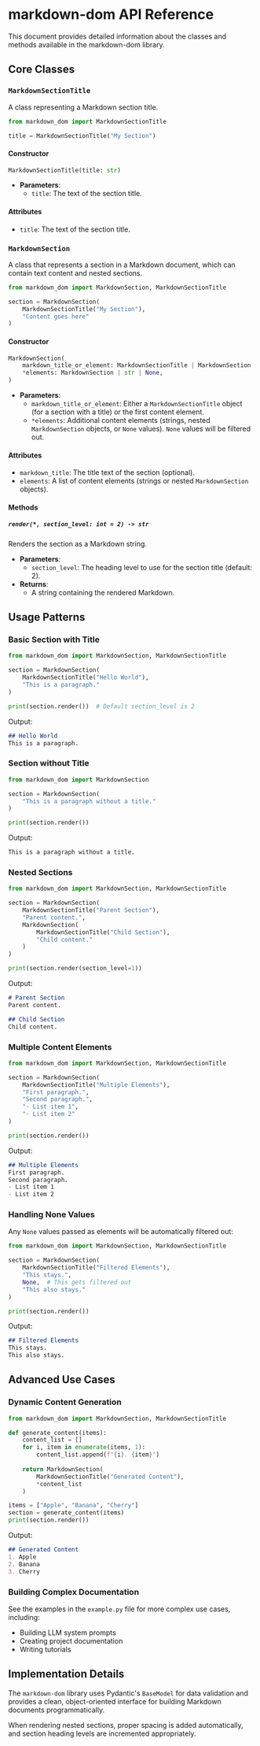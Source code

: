 # markdown-dom API Reference

This document provides detailed information about the classes and methods available in the markdown-dom library.

## Core Classes

### `MarkdownSectionTitle`

A class representing a Markdown section title.

```python
from markdown_dom import MarkdownSectionTitle

title = MarkdownSectionTitle("My Section")
```

#### Constructor

```python
MarkdownSectionTitle(title: str)
```

- **Parameters**:
  - `title`: The text of the section title.

#### Attributes

- `title`: The text of the section title.

### `MarkdownSection`

A class that represents a section in a Markdown document, which can contain text content and nested sections.

```python
from markdown_dom import MarkdownSection, MarkdownSectionTitle

section = MarkdownSection(
    MarkdownSectionTitle("My Section"),  
    "Content goes here"
)
```

#### Constructor

```python
MarkdownSection(
    markdown_title_or_element: MarkdownSectionTitle | MarkdownSection | str,
    *elements: MarkdownSection | str | None,
)
```

- **Parameters**:
  - `markdown_title_or_element`: Either a `MarkdownSectionTitle` object (for a section with a title) or the first content element.
  - `*elements`: Additional content elements (strings, nested `MarkdownSection` objects, or `None` values). `None` values will be filtered out.

#### Attributes

- `markdown_title`: The title text of the section (optional).
- `elements`: A list of content elements (strings or nested `MarkdownSection` objects).

#### Methods

##### `render(*, section_level: int = 2) -> str`

Renders the section as a Markdown string.

- **Parameters**:
  - `section_level`: The heading level to use for the section title (default: 2).
- **Returns**:
  - A string containing the rendered Markdown.

## Usage Patterns

### Basic Section with Title

```python
from markdown_dom import MarkdownSection, MarkdownSectionTitle

section = MarkdownSection(
    MarkdownSectionTitle("Hello World"),
    "This is a paragraph."
)

print(section.render())  # Default section_level is 2
```

Output:
```markdown
## Hello World
This is a paragraph.
```

### Section without Title

```python
from markdown_dom import MarkdownSection

section = MarkdownSection(
    "This is a paragraph without a title."
)

print(section.render())
```

Output:
```markdown
This is a paragraph without a title.
```

### Nested Sections

```python
from markdown_dom import MarkdownSection, MarkdownSectionTitle

section = MarkdownSection(
    MarkdownSectionTitle("Parent Section"),
    "Parent content.",
    MarkdownSection(
        MarkdownSectionTitle("Child Section"),
        "Child content."
    )
)

print(section.render(section_level=1))
```

Output:
```markdown
# Parent Section
Parent content.

## Child Section
Child content.
```

### Multiple Content Elements

```python
from markdown_dom import MarkdownSection, MarkdownSectionTitle

section = MarkdownSection(
    MarkdownSectionTitle("Multiple Elements"),
    "First paragraph.",
    "Second paragraph.",
    "- List item 1",
    "- List item 2"
)

print(section.render())
```

Output:
```markdown
## Multiple Elements
First paragraph.
Second paragraph.
- List item 1
- List item 2
```

### Handling None Values

Any `None` values passed as elements will be automatically filtered out:

```python
from markdown_dom import MarkdownSection, MarkdownSectionTitle

section = MarkdownSection(
    MarkdownSectionTitle("Filtered Elements"),
    "This stays.",
    None,  # This gets filtered out
    "This also stays."
)

print(section.render())
```

Output:
```markdown
## Filtered Elements
This stays.
This also stays.
```

## Advanced Use Cases

### Dynamic Content Generation

```python
from markdown_dom import MarkdownSection, MarkdownSectionTitle

def generate_content(items):
    content_list = []
    for i, item in enumerate(items, 1):
        content_list.append(f"{i}. {item}")
    
    return MarkdownSection(
        MarkdownSectionTitle("Generated Content"),
        *content_list
    )

items = ["Apple", "Banana", "Cherry"]
section = generate_content(items)
print(section.render())
```

Output:
```markdown
## Generated Content
1. Apple
2. Banana
3. Cherry
```

### Building Complex Documentation

See the examples in the `example.py` file for more complex use cases, including:
- Building LLM system prompts
- Creating project documentation
- Writing tutorials

## Implementation Details

The `markdown-dom` library uses Pydantic's `BaseModel` for data validation and provides a clean, object-oriented interface for building Markdown documents programmatically.

When rendering nested sections, proper spacing is added automatically, and section heading levels are incremented appropriately.